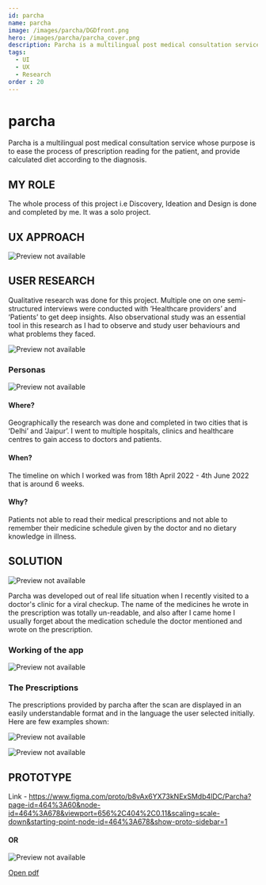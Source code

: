 ```yaml
---
id: parcha
name: parcha
image: /images/parcha/DGDfront.png
hero: /images/parcha/parcha_cover.png
description: Parcha is a multilingual post medical consultation service.
tags:
  - UI
  - UX
  - Research
order : 20
---
```


# parcha

Parcha is a multilingual post medical consultation service whose
purpose is to ease the process of prescription reading
for the patient, and provide calculated diet according
to the diagnosis.

## MY ROLE

The whole process of this project i.e Discovery, Ideation and Design is done and completed by me. It was a solo project.

## UX APPROACH

![Preview not available](/images/parcha/user-centered.png)

## USER RESEARCH

Qualitative research was done for this project. Multiple one on one semi-structured interviews were conducted with ‘Healthcare providers’ and ‘Patients’ to get deep insights. Also observational study was an essential tool in this research as I had to observe and study user behaviours and what problems they faced.

![Preview not available](/images/parcha/miro.jpg)

### Personas

![Preview not available](/images/parcha/persona.png)

#### Where?

Geographically the research was done and completed in two cities that is ‘Delhi’ and ‘Jaipur’. I went to multiple hospitals, clinics and healthcare centres to gain access to doctors and patients.

<!-- "Insert an image of the geaographical order" -->

#### When?

The timeline on which I worked was from 18th April 2022 - 4th June 2022 that is around 6 weeks.

#### Why?

Patients not able to read their medical prescriptions and not able to remember their medicine schedule given by the doctor and no dietary knowledge in illness.

## SOLUTION

![Preview not available](/images/parcha/Parcha.png "scan prescription")

Parcha was developed out of real life situation when I recently visited to a doctor's clinic for a viral checkup. The name of the medicines he wrote in the prescription was totally un-readable, and also after I came home I usually forget about the medication schedule the doctor mentioned and wrote on the prescription.

### Working of the app


![Preview not available](/images/parcha/scanhand.png)




### The Prescriptions

The prescriptions provided by parcha after the scan are displayed in an easily understandable format and in the language the user selected initially. Here are few examples shown:

![Preview not available](/images/parcha/scanhand-2.png)

![Preview not available](/images/parcha/prescriptions.png)

## PROTOTYPE

Link - https://www.figma.com/proto/b8vAx6YX73kNExSMdb4lDC/Parcha?page-id=464%3A60&node-id=464%3A678&viewport=656%2C404%2C0.11&scaling=scale-down&starting-point-node-id=464%3A678&show-proto-sidebar=1

#### OR


![Preview not available](/images/parcha/scanhand.png)

[Open pdf](/pdf/Parcha.pdf)
